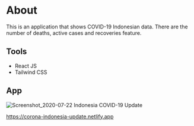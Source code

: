 # About 
This is an application that shows COVID-19 Indonesian data. There are the number of deaths, active cases and recoveries feature. 

## Tools 
- React JS
- Tailwind CSS

## App
![Screenshot_2020-07-22 Indonesia COVID-19 Update](https://user-images.githubusercontent.com/59257112/88086626-da47a600-cbb1-11ea-9167-7994c0335ed8.png)

https://corona-indonesia-update.netlify.app
